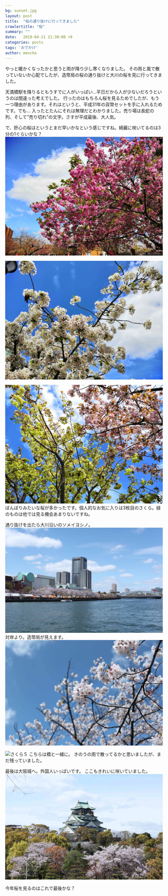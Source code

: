 ```yaml
---
bg: sunset.jpg
layout: post
title:  "桜の通り抜けに行ってきました"
crawlertitle: "桜"
summary: ""
date:   2019-04-11 21:30:00 +9
categories: posts
tags: 'おでかけ'
author: mencha
---
```

やっと暖かくなったかと思うと雨が降り少し寒くなりました。
その雨と風で散っていないか心配でしたが、造幣局の桜の通り抜けと大川の桜を見に行ってきました。

天満橋駅を降りるともうすでに人がいっぱい…平日だから人が少ないだろうというのは間違った考えでした。
行ったのはもちろん桜を見るためでしたが、もう一つ理由があります。それはというと、平成31年の貨幣セットを手に入れるためです。でも…
入ったとたんにそれは無理だとわかりました。売り場は長蛇の列、そして”売り切れ”の文字。さすが平成最後、大人気。

で、肝心の桜はというとまだ早いかなという感じですね。綺麗に咲いてるのは3分の1ぐらいかな？
![さくら１](/assets/images/chelly1.jpg)

![さくら２](/assets/images/chelly2.jpg)

![さくら３](/assets/images/chelly3.jpg)
ぼんぼりみたいな桜が多かったです。個人的なお気に入りは3枚目のさくら。緑のものは他では見る機会あまりないですね。

通り抜けを出たら大川沿いのソメイヨシノ。
![造幣局](/assets/images/chelly7.jpg)
対岸より。造幣局が見えます。
![さくら４](/assets/images/chelly5.jpg)

![さくら５](https://drive.google.com/uc?export=view&id=1Gw7CPlHDjvtiIv1n0Gw8dG7izePmh8gb)
こちらは橋と一緒に。
きのうの雨で散ってるかと思いましたが、まだ残っていました。

最後は大阪城へ。外国人いっぱいです。
ここもきれいに咲いていました。
![さくら6](/assets/images/chelly4.jpg)

今年桜を見るのはこれで最後かな？
